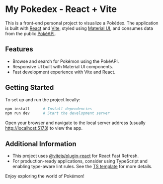 # My Pokedex - React + Vite

This is a front-end personal project to visualize a Pokédex. The application is built with [React](https://react.dev/) and [Vite](https://vite.dev/), styled using [Material UI](https://mui.com/), and consumes data from the public [PokéAPI](https://pokeapi.co).

## Features

- Browse and search for Pokémon using the PokéAPI.
- Responsive UI built with Material UI components.
- Fast development experience with Vite and React.

## Getting Started

To set up and run the project locally:

```bash
npm install      # Install dependencies
npm run dev      # Start the development server
```

Open your browser and navigate to the local server address (usually [http://localhost:5173](http://localhost:5173)) to view the app.

## Additional Information

- This project uses [@vitejs/plugin-react](https://github.com/vitejs/vite-plugin-react/blob/main/packages/plugin-react) for React Fast Refresh.
- For production-ready applications, consider using TypeScript and enabling type-aware lint rules. See the [TS template](https://github.com/vitejs/vite/tree/main/packages/create-vite/template-react-ts) for more details.

Enjoy exploring the world of Pokémon!